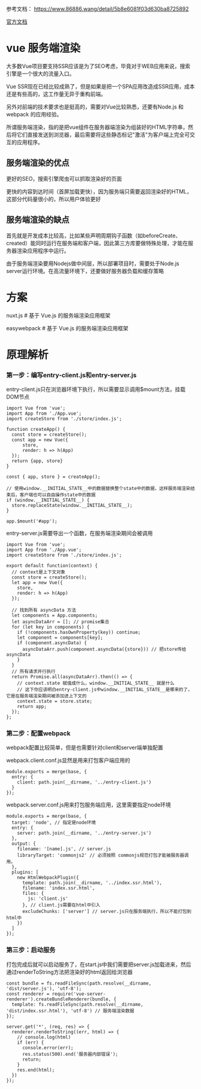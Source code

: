 

参考文档： https://www.86886.wang/detail/5b8e6081f03d630ba8725892

[官方文档](https://ssr.vuejs.org/zh/)

# vue 服务端渲染

大多数Vue项目要支持SSR应该是为了SEO考虑，毕竟对于WEB应用来说，搜索引擎是一个很大的流量入口。

Vue SSR现在已经比较成熟了，但是如果是把一个SPA应用改造成SSR应用，成本还是有些高的，这工作量无异于重构前端。

另外对前端的技术要求也是挺高的，需要对Vue比较熟悉，还要有Node.js 和 webpack 的应用经验。


所谓服务端渲染，指的是把vue组件在服务器端渲染为组装好的HTML字符串，然后将它们直接发送到浏览器，最后需要将这些静态标记"激活"为客户端上完全可交互的应用程序。


## 服务端渲染的优点

更好的SEO，搜索引擎爬虫可以抓取渲染好的页面

更快的内容到达时间（首屏加载更快），因为服务端只需要返回渲染好的HTML，这部分代码量很小的，所以用户体验更好

## 服务端渲染的缺点

首先就是开发成本比较高，比如某些声明周期钩子函数（如beforeCreate、created）能同时运行在服务端和客户端，因此第三方库要做特殊处理，才能在服务器渲染应用程序中运行。

由于服务端渲染要用Nodejs做中间层，所以部署项目时，需要处于Node.js server运行环境。在高流量环境下，还要做好服务器负载和缓存策略



# 方案

nuxt.js       # 基于 Vue.js 的服务端渲染应用框架

easywebpack   # 基于 Vue.js 的服务端渲染应用框架



# 原理解析

### 第一步：编写entry-client.js和entry-server.js

entry-client.js只在浏览器环境下执行，所以需要显示调用$mount方法，挂载DOM节点

```
import Vue from 'vue';
import App from './App.vue';
import createStore from './store/index.js';

function createApp() {
  const store = createStore();
  const app = new Vue({
      store,
      render: h => h(App)
  });
  return {app, store}
}

const { app, store } = createApp();

// 使用window.__INITIAL_STATE__中的数据替换整个state中的数据，这样服务端渲染结束后，客户端也可以自由操作state中的数据
if (window.__INITIAL_STATE__) {
  store.replaceState(window.__INITIAL_STATE__);
}

app.$mount('#app');
```

entry-server.js需要导出一个函数，在服务端渲染期间会被调用
```
import Vue from 'vue';
import App from './App.vue';
import createStore from './store/index.js';

export default function(context) {
  // context是上下文对象
  const store = createStore();
  let app = new Vue({
    store,
    render: h => h(App)
  });

  // 找到所有 asyncData 方法
  let components = App.components;
  let asyncDataArr = []; // promise集合
  for (let key in components) {
    if (!components.hasOwnProperty(key)) continue;
    let component = components[key];
    if (component.asyncData) {
      asyncDataArr.push(component.asyncData({store})) // 把store传给asyncData
    }
  }
  // 所有请求并行执行
  return Promise.all(asyncDataArr).then(() => {
    // context.state 赋值成什么，window.__INITIAL_STATE__ 就是什么
    // 这下你应该明白entry-client.js中window.__INITIAL_STATE__是哪来的了，它是在服务端渲染期间被添加进上下文的
    context.state = store.state;
    return app;
  });
};
```

### 第二步：配置webpack

webpack配置比较简单，但是也需要针对client和server端单独配置

webpack.client.conf.js显然是用来打包客户端应用的

```
module.exports = merge(base, {
  entry: {
    client: path.join(__dirname, '../entry-client.js')
  }
});
```

webpack.server.conf.js用来打包服务端应用，这里需要指定node环境
```
module.exports = merge(base, {
  target: 'node', // 指定是node环境
  entry: {
    server: path.join(__dirname, '../entry-server.js')
  },
  output: {
    filename: '[name].js', // server.js
    libraryTarget: 'commonjs2' // 必须按照 commonjs规范打包才能被服务器调用。
  },
  plugins: [
    new HtmlWebpackPlugin({
      template: path.join(__dirname, '../index.ssr.html'),
      filename: 'index.ssr.html',
      files: {
        js: 'client.js'
      }, // client.js需要在html中引入
      excludeChunks: ['server'] // server.js只在服务端执行，所以不能打包到html中
    })
  ]
});
```

### 第三步：启动服务

打包完成后就可以启动服务了，在start.js中我们需要把server.js加载进来，然后通过renderToString方法把渲染好的html返回给浏览器

```
const bundle = fs.readFileSync(path.resolve(__dirname, 'dist/server.js'), 'utf-8');
const renderer = require('vue-server-renderer').createBundleRenderer(bundle, {
  template: fs.readFileSync(path.resolve(__dirname, 'dist/index.ssr.html'), 'utf-8') // 服务端渲染数据
});

server.get('*', (req, res) => {
  renderer.renderToString((err, html) => {
    // console.log(html)
    if (err) {
      console.error(err);
      res.status(500).end('服务器内部错误');
      return;
    }
    res.end(html);
  })
});
```















